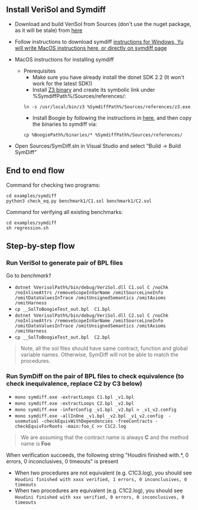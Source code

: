 ## Install VeriSol and Symdiff
* Download and build VeriSol from Sources (don't use the nuget package, as it will be stale) from [here](https://github.com/microsoft/verisol/blob/master/INSTALL.md)
* Follow instructions to download symdiff [instructions for Windows, Yu will write MacOS instructions here, or directly on symdiff page](https://github.com/boogie-org/symdiff/blob/master/docs/Documentation.md)

* MacOS instructions for installing symdiff
  * Prerequisites
    * Make sure you have already install the donet SDK 2.2 (It won't work for the latest SDK!)
    * Install [Z3 binary](https://github.com/Z3Prover/z3/releases) and create its symbolic link under %SymdiffPath%/Sources/references/:
    ```
    ln -s /usr/local/bin/z3 %SymdiffPath%/Sources/references/z3.exe
    ```
    * Install Boogie by following the instructions in [here](https://github.com/boogie-org/boogie), and then copy the binaries to symdiff via:
    ```
    cp %BoogiePath%/binaries/* %SymdiffPath%/Sources/references/
    ```
	   
* Open Sources/SymDiff.sln in Visual Studio and select "Build -> Build SymDiff"


## End to end flow

Command for checking two programs:
```
cd examples/symdiff
python3 check_eq.py benchmark1/C1.sol benchmark1/C2.sol
```

Command for verifying all existing benchmarks:
```
cd examples/symdiff
sh regression.sh
```
 
## Step-by-step flow
### Run VeriSol to generate pair of BPL files
Go to *benchmark1*
* `dotnet %VerisolPath%/bin/debug/VeriSol.dll C1.sol C /noChk /noInlineAttrs /removeScopeInVarName /omitSourceLineInfo /omitDataValuesInTrace /omitUnsignedSemantics /omitAxioms /omitHarness` 
* `cp __SolToBoogieTest_out.bpl  C1.bpl`
* `dotnet %VerisolPath%/bin/debug/VeriSol.dll C2.sol C /noChk /noInlineAttrs /removeScopeInVarName /omitSourceLineInfo /omitDataValuesInTrace /omitUnsignedSemantics /omitAxioms /omitHarness` 
* `cp __SolToBoogieTest_out.bpl  C2.bpl`

> Note, all the sol files should have same contract, function and global variable names. Otherwise, SymDiff will not be able to match the procedures. 

### Run SymDiff on the pair of BPL files to check equivalence (to check inequivalence, replace C2 by C3 below)
* `mono symdiff.exe -extractLoops C1.bpl _v1.bpl`
* `mono symdiff.exe -extractLoops C2.bpl _v2.bpl`
* `mono symdiff.exe -inferConfig _v1.bpl _v2.bpl > _v1_v2.config`
* `mono symdiff.exe -allInOne _v1.bpl _v2.bpl _v1_v2.config  -usemutual -checkEquivWithDependencies -freeContracts -checkEquivForRoots -main:foo_C >> C1C2.log`

>  We are assuming that the contract name is always **C** and the method name is **Foo**

When verification succeeds, the following string "Houdini finished with.*, 0 errors, 0 inconclusives, 0 timeouts" is present
   *  When two procedures are not equivalent (e.g. C1C3.log), you should see `Houdini finished with xxxx verified, 1 errors, 0 inconclusives, 0 timeouts`
   *  When two procedures are equivalent (e.g. C1C2.log), you should see `Houdini finished with xxx verified, 0 errors, 0 inconclusives, 0 timeouts`
